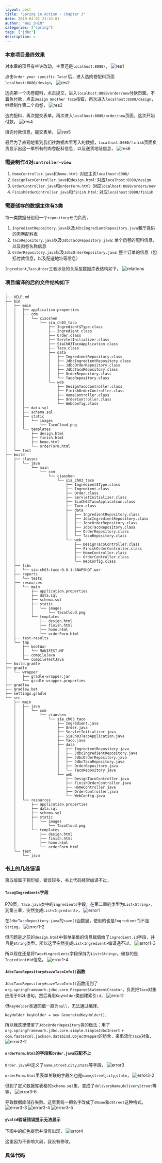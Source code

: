 ```yaml
---
layout: post
title: "Spring in Action - Chapter 3"
date: 2019-04-01 21:43:01
author: "Wei SHEN"
categories: ["spring"]
tags: ["jdbc"]
description: >
---
```


### 本章项目最终效果
对本章的项目有些许改动，主页还是`localhost:8080/`，
![res1](/images/spring-in-action-demo-ch03/res1.png)

点击`Order your specific Taco!`后，进入选肉卷配料页面`localhost:8080/design`，
![res2](/images/spring-in-action-demo-ch03/res2.png)

选完第一个肉卷配料，点击提交，进入`localhost:8080/order/new`付款页面。不着急付款，点击`Design Another Taco`按钮，再次进入`localhost:8080/design`，继续制作第二个肉卷，
![res3](/images/spring-in-action-demo-ch03/res3.png)

选完配料，再次提交表单，再次进入`localhost:8080/order/new`页面。这次开始付款，
![res4](/images/spring-in-action-demo-ch03/res4.png)

填完付款信息，提交表单，
![res5](/images/spring-in-action-demo-ch03/res5.png)

最后为了直观地看到我们往数据库里写入的数据，`localhost:8080/finish`页面负责显示出这一单所有的肉卷配料信息，以及送货地址信息，
![res6](/images/spring-in-action-demo-ch03/res6.png)

### 需要制作4对`controller-view`
1. `HomeController.java`和`home.html`: 对应主页`localhost:8080/`
2. `DesignTacoController.java`和`design.html`: 对应`localhost:8080/design`
3. `OrderController.java`和`orderForm.html`: 对应`localhost:8080/orders/new`
4. `FinishOrderController.java`和`finish.html`: 对应`localhost:8080/finish`

### 需要储存的数据主体有3类
每一类数据分别用一个`repository`专门负责，
1. `IngredientRepository.java`以及`JdbcIngredientRepository.java`餐厅提供的肉卷配料表
2. `TacoRepository.java`以及`JdbcTacoRepository.java`: 单个肉卷的配料信息，以及肉卷名称信息
2. `OrderRepository.java`以及`JdbcOrderRepository.java`: 整个订单的信息（包括付款信息，以及配送地址等信息）

`Ingredient`,`Taco`,`Order`三者涉及的关系型数据库表结构如下，
![relations](/images/spring-in-action-demo-ch03/relations.png)

### 项目编译的后的文件结构如下
```
.
├── HELP.md
├── bin
│   ├── main
│   │   ├── application.properties
│   │   ├── com
│   │   │   └── ciaoshen
│   │   │       └── sia_ch03_taco
│   │   │           ├── Ingredient$Type.class
│   │   │           ├── Ingredient.class
│   │   │           ├── Order.class
│   │   │           ├── ServletInitializer.class
│   │   │           ├── SiaCh03TacoApplication.class
│   │   │           ├── Taco.class
│   │   │           ├── data
│   │   │           │   ├── IngredientRepository.class
│   │   │           │   ├── JdbcIngredientRepository.class
│   │   │           │   ├── JdbcOrderRepository.class
│   │   │           │   ├── JdbcTacoRepository.class
│   │   │           │   ├── OrderRepository.class
│   │   │           │   └── TacoRepository.class
│   │   │           └── web
│   │   │               ├── DesignTacoController.class
│   │   │               ├── FinishOrderController.class
│   │   │               ├── HomeController.class
│   │   │               ├── OrderController.class
│   │   │               └── WebConfig.class
│   │   ├── data.sql
│   │   ├── schema.sql
│   │   ├── static
│   │   │   └── images
│   │   │       └── TacoCloud.png
│   │   └── templates
│   │       ├── design.html
│   │       ├── finish.html
│   │       ├── home.html
│   │       └── orderForm.html
│   └── test
├── build
│   ├── classes
│   │   └── java
│   │       └── main
│   │           └── com
│   │               └── ciaoshen
│   │                   └── sia_ch03_taco
│   │                       ├── Ingredient$Type.class
│   │                       ├── Ingredient.class
│   │                       ├── Order.class
│   │                       ├── ServletInitializer.class
│   │                       ├── SiaCh03TacoApplication.class
│   │                       ├── Taco.class
│   │                       ├── data
│   │                       │   ├── IngredientRepository.class
│   │                       │   ├── JdbcIngredientRepository.class
│   │                       │   ├── JdbcOrderRepository.class
│   │                       │   ├── JdbcTacoRepository.class
│   │                       │   ├── OrderRepository.class
│   │                       │   └── TacoRepository.class
│   │                       └── web
│   │                           ├── DesignTacoController.class
│   │                           ├── FinishOrderController.class
│   │                           ├── HomeController.class
│   │                           ├── OrderController.class
│   │                           └── WebConfig.class
│   ├── libs
│   │   └── sia-ch03-taco-0.0.1-SNAPSHOT.war
│   ├── reports
│   │   └── tests
│   ├── resources
│   │   └── main
│   │       ├── application.properties
│   │       ├── data.sql
│   │       ├── schema.sql
│   │       ├── static
│   │       │   └── images
│   │       │       └── TacoCloud.png
│   │       └── templates
│   │           ├── design.html
│   │           ├── finish.html
│   │           ├── home.html
│   │           └── orderForm.html
│   ├── test-results
│   └── tmp
│       ├── bootWar
│       │   └── MANIFEST.MF
│       ├── compileJava
│       └── compileTestJava
├── build.gradle
├── gradle
│   └── wrapper
│       ├── gradle-wrapper.jar
│       └── gradle-wrapper.properties
├── gradlew
├── gradlew.bat
├── settings.gradle
└── src
    ├── main
    │   ├── java
    │   │   └── com
    │   │       └── ciaoshen
    │   │           └── sia_ch03_taco
    │   │               ├── Ingredient.java
    │   │               ├── Order.java
    │   │               ├── ServletInitializer.java
    │   │               ├── SiaCh03TacoApplication.java
    │   │               ├── Taco.java
    │   │               ├── data
    │   │               │   ├── IngredientRepository.java
    │   │               │   ├── JdbcIngredientRepository.java
    │   │               │   ├── JdbcOrderRepository.java
    │   │               │   ├── JdbcTacoRepository.java
    │   │               │   ├── OrderRepository.java
    │   │               │   └── TacoRepository.java
    │   │               └── web
    │   │                   ├── DesignTacoController.java
    │   │                   ├── FinishOrderController.java
    │   │                   ├── HomeController.java
    │   │                   ├── OrderController.java
    │   │                   └── WebConfig.java
    │   └── resources
    │       ├── application.properties
    │       ├── data.sql
    │       ├── schema.sql
    │       ├── static
    │       │   └── images
    │       │       └── TacoCloud.png
    │       └── templates
    │           ├── design.html
    │           ├── finish.html
    │           ├── home.html
    │           └── orderForm.html
    └── test
        └── java
```

### 书上的几处错误
第五版属于预印版，错误较多，书上代码经常编译不过，

#### `Taco@Ingredients`字段
P78页，`Taco.java`类中的`ingredients`字段，在第二章的类型为`List<String>`，到第三章，突然变成`List<Ingredient>`，
![error1](/images/spring-in-action-demo-ch03/error1.png)

在`JdbcTacoRepository.java`的`save()`函数里，使用的也是`Ingredient`而不是`String`，
![error1-2](/images/spring-in-action-demo-ch03/error1-2.png)

但问题是之前的`design.html`中表单采集的信息赋值给了`ingredient.id`字段，并且是`String`类型。所以这里突然变成`List<Ingredient>`编译通不过。
![error1-3](/images/spring-in-action-demo-ch03/error1-3.png)

所以现在还是将`Taco#ingredients`字段保持为`List<String>`，储存的是`Ingredient#id`信息。
![error1-4](/images/spring-in-action-demo-ch03/error1-4.png)

#### `JdbcTacoRepository#saveTacoInfo()`函数
`JdbcTacoRepository#saveTacoInfo()`函数用到了`org.springframework.jdbc.core.PreparedStatementCreator`，负责把`Taco`对象应用于SQL语句。然后再用`KeyHolder`类创建索引`id`，
![error2](/images/spring-in-action-demo-ch03/error2.png)

但`KeyHolder`类返回值一直为`null`，无法通过编译。
```
KeyHolder keyHolder = new GeneratedKeyHolder();
```

所以我这里借鉴了`JdbcOrderRepository`类的做法：用了`org.springframework.jdbc.core.simple.SimpleJdbcInsert` + `com.fasterxml.jackson.databind.ObjectMapper`的组合，来串流化`Taco`对象，
![error2-2](/images/spring-in-action-demo-ch03/error2-2.png)

#### `orderForm.html`的字段和`Order.java`匹配不上
`Order.java`中定义了`name`,`street`,`city`,`state`等字段，
![error3](/images/spring-in-action-demo-ch03/error3.png)

`orderForm.html`里表单关联的字段名也是`name`,`street`,`city`,`state`，
![error3-2](/images/spring-in-action-demo-ch03/error3-2.png)

但到了定义数据库表格的`schema.sql`里，变成了`deliveryName`,`deliveryStreet`等等，
![error3-6](/images/spring-in-action-demo-ch03/error3-6.png)

导致数据库储存失败。这里我统一把名字改成了`dName`和`dStreet`这种格式，
![error3-3](/images/spring-in-action-demo-ch03/error3-3.png)
![error3-4](/images/spring-in-action-demo-ch03/error3-4.png)
![error3-5](/images/spring-in-action-demo-ch03/error3-5.png)

#### `@Valid`验证错误提示无法显示
下图中的红色提示并没有出现，
![error4](/images/spring-in-action-demo-ch03/error4.png)

这里因为不影响大局，我没有修改。

### 具体代码
